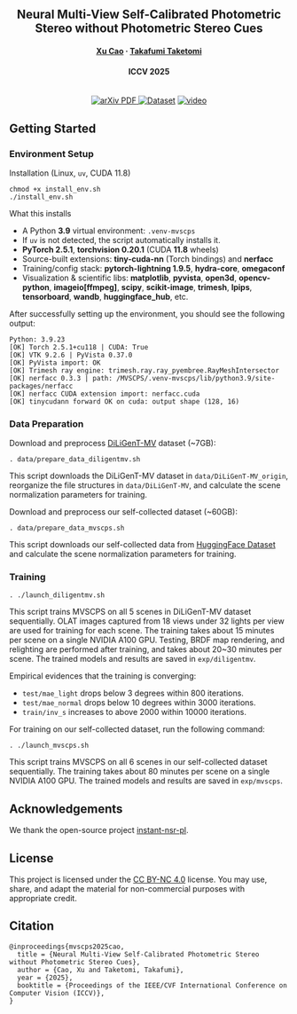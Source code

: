 <h2 align="center">Neural Multi-View Self-Calibrated Photometric Stereo without Photometric Stereo Cues</h2>
<h4 align="center">
    <a href="https://xucao-42.github.io/homepage/"><strong>Xu Cao</strong></a>
    ·
    <a href="https://taketomitakafumi.sakura.ne.jp/web/en/"><strong>Takafumi Taketomi</strong></a>
</h3>
<h4 align="center">ICCV 2025 </h3>
<p align="center">
  <br>
    <a href="https://www.arxiv.org/abs/2507.23162">
      <img src='https://img.shields.io/badge/arXiv-Paper-981E32?style=for-the-badge&Color=B31B1B' alt='arXiv PDF'>
    </a>
    <a href='https://huggingface.co/datasets/cyberagent/mvscps'>
      <img src='https://img.shields.io/badge/HuggingFace-Dataset-5468FF?style=for-the-badge' alt='Dataset'></a>
    <a href="https://www.youtube.com/watch?v=vivhD-jspmE">
      <img src='https://img.shields.io/badge/Youtube-Video-981E32?style=for-the-badge&Color=B31B1B' alt='video'>
    </a>

## Getting Started

### Environment Setup
Installation (Linux, `uv`, CUDA 11.8)
```
chmod +x install_env.sh
./install_env.sh
```
What this installs
- A Python **3.9** virtual environment: `.venv-mvscps`
- If `uv` is not detected, the script automatically installs it.
- **PyTorch 2.5.1**, **torchvision 0.20.1** (CUDA **11.8** wheels)
- Source-built extensions: **tiny-cuda-nn** (Torch bindings) and **nerfacc**
- Training/config stack: **pytorch-lightning 1.9.5**, **hydra-core**, **omegaconf**
- Visualization & scientific libs: **matplotlib**, **pyvista**, **open3d**, **opencv-python**, **imageio[ffmpeg]**, **scipy**, **scikit-image**, **trimesh**, **lpips**, **tensorboard**, **wandb**, **huggingface_hub**, etc.


After successfully setting up the environment, you should see the following output:
```
Python: 3.9.23
[OK] Torch 2.5.1+cu118 | CUDA: True
[OK] VTK 9.2.6 | PyVista 0.37.0
[OK] PyVista import: OK
[OK] Trimesh ray engine: trimesh.ray.ray_pyembree.RayMeshIntersector
[OK] nerfacc 0.3.3 | path: /MVSCPS/.venv-mvscps/lib/python3.9/site-packages/nerfacc
[OK] nerfacc CUDA extension import: nerfacc.cuda
[OK] tinycudann forward OK on cuda: output shape (128, 16)
```
### Data Preparation

Download and preprocess [DiLiGenT-MV](https://sites.google.com/site/photometricstereodata/mv) dataset (~7GB):

```
. data/prepare_data_diligentmv.sh
```
This script downloads the DiLiGenT-MV dataset in `data/DiLiGenT-MV_origin`, reorganize the file structures in `data/DiLiGenT-MV`, and calculate the scene normalization parameters for training.


Download and preprocess our self-collected dataset (~60GB):

```
. data/prepare_data_mvscps.sh
```
This script downloads our self-collected data from [HuggingFace Dataset](https://huggingface.co/datasets/cyberagent/mvscps) and calculate the scene normalization parameters for training.


### Training
```
. ./launch_diligentmv.sh
```
This script trains MVSCPS on all 5 scenes in DiLiGenT-MV dataset sequentially. 
OLAT images captured from 18 views under 32 lights per view are used for training for each scene. 
The training takes about 15 minutes per scene on a single NVIDIA A100 GPU.
Testing, BRDF map rendering, and relighting are performed after training, and takes about 20~30 minutes per scene.
The trained models and results are saved in `exp/diligentmv`.

Empirical evidences that the training is converging:
- `test/mae_light` drops below 3 degrees within 800 iterations.
- `test/mae_normal` drops below 10 degrees within 3000 iterations.
- `train/inv_s` increases to above 2000 within 10000 iterations.

For training on our self-collected dataset, run the following command:
```
. ./launch_mvscps.sh
```
This script trains MVSCPS on all 6 scenes in our self-collected dataset sequentially.
The training takes about 80 minutes per scene on a single NVIDIA A100 GPU.
The trained models and results are saved in `exp/mvscps`.

## Acknowledgements
We thank the open-source project [instant-nsr-pl](https://github.com/bennyguo/instant-nsr-pl).

## License
This project is licensed under the [CC BY-NC 4.0](https://creativecommons.org/licenses/by-nc/4.0/) license.
You may use, share, and adapt the material for non-commercial purposes with appropriate credit.

## Citation
```
@inproceedings{mvscps2025cao,
  title = {Neural Multi-View Self-Calibrated Photometric Stereo without Photometric Stereo Cues},
  author = {Cao, Xu and Taketomi, Takafumi},
  year = {2025},
  booktitle = {Proceedings of the IEEE/CVF International Conference on Computer Vision (ICCV)},
}
```